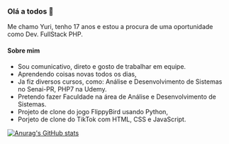 ### Olá a todos 👋
  Me chamo Yuri, tenho 17 anos e estou a procura de uma oportunidade como Dev. FullStack PHP.

#### Sobre mim 
  
  - Sou comunicativo, direto e gosto de trabalhar em equipe.
  - Aprendendo coisas novas todos os dias,
  - Ja fiz diversos cursos, como: Análise e Desenvolvimento de Sistemas no Senai-PR, PHP7 na Udemy.
  - Pretendo fazer Faculdade na área de Análise e Desenvolvimento de Sistemas.
  - Projeto de clone do jogo FlippyBird usando Python,
  - Porjeto de clone do TikTok com HTML, CSS e JavaScript.

[![Anurag's GitHub stats](https://github-readme-stats.vercel.app/api?username=YuriiTerezin&show_icons=true&theme=dark)](https://github.com/anuraghazra/github-readme-stats)
